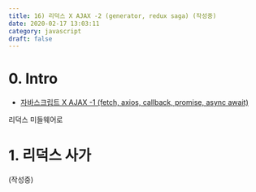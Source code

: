 ```yaml
---
title: 16) 리덕스 X AJAX -2 (generator, redux saga) (작성중)
date: 2020-02-17 13:03:11
category: javascript
draft: false
---
```


# 0. Intro

- [자바스크립트 X AJAX -1 (fetch, axios, callback, promise, async await)](https://taeny.dev/javascript/15%EC%9E%90%EB%B0%94%EC%8A%A4%ED%81%AC%EB%A6%BD%ED%8A%B8xajax/)

리덕스 미들웨어로

# 1. 리덕스 사가

(작성중)
